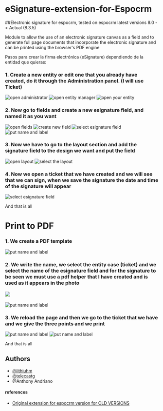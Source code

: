 # eSignature-extension-for-Espocrm
##Electronic signature for espocrm, tested on espocrm latest versions 8.0 -> Actual (8.3.5)

Module to allow the use of an electronic signature canvas as a field and to generate full page documents that incorporate the electronic signature and can be printed using the browser's PDF engine

Pasos para crear la firma electrónica (eSignature) dependiendo de la entidad que quieras:

### 1. Create a new entity or edit one that you already have created, do it through the Administration panel. (I will use Ticket)

![open administrator](images/1.png?raw=true)
![open entity manager](images/2.png?raw=true)
![open your entity](images/3.png?raw=true)

### 2. Now go to fields and create a new esignature field, and named it as you want

![open fields](images/4.png?raw=true)
![create new field](images/5.png?raw=true)
![select esignature field](images/6.png?raw=true)
![put name and label](images/7.png?raw=true)

### 3. Now we have to go to the layout section and add the signature field to the design we want and put the field

![open layout](images/8.png?raw=true)
![select the layout](images/9.png?raw=true)

### 4. Now we open a ticket that we have created and we will see that we can sign, when we save the signature the date and time of the signature will appear

![select esignature field](images/10.png?raw=true)

And that is all

# Print to PDF

### 1. We create a PDF template

![put name and label](images/11.png?raw=true)

### 2.  We write the name, we select the entity case (ticket) and we select the name of the esignature field and for the signature to be seen we must use a pdf helper that I have created and is used as it appears in the photo

#### <img src="{{img_data esignaturefieldname}}">

![put name and label](images/12.png?raw=true)

### 3. We reload the page and then we go to the ticket that we have and we give the three points and we print

![put name and label](images/13.png?raw=true)
![put name and label](images/14.png?raw=true)

And that is all

## Authors

- [@lithiuhm](https://github.com/Lithiuhm)
- [@telecastg](https://github.com/telecastg)
- @Anthony Andriano

#### references

- [Original extension for espocrm version for OLD VERSIONS](https://github.com/EspoCRM-Custom-Modules/eSignature-for-Documents/tree/master)
